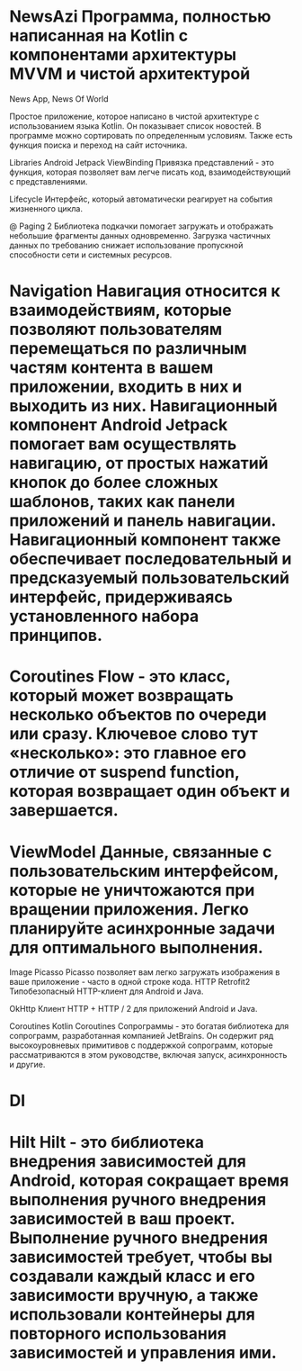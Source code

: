 # NewsAzi Программа, полностью написанная на Kotlin с компонентами архитектуры MVVM и чистой архитектурой
News App, News Of World

Простое приложение, которое написано в чистой архитектуре с использованием языка Kotlin. Он показывает список новостей. В программе можно сортировать по определенным условиям. Также есть функция поиска и переход на сайт источника.

Libraries
Android Jetpack
ViewBinding Привязка представлений - это функция, которая позволяет вам легче писать код, взаимодействующий с представлениями.

Lifecycle Интерфейс, который автоматически реагирует на события жизненного цикла.

@ Paging 2 Библиотека подкачки помогает загружать и отображать небольшие фрагменты данных одновременно. Загрузка частичных данных по требованию снижает использование пропускной способности сети и системных ресурсов.

# Navigation Навигация относится к взаимодействиям, которые позволяют пользователям перемещаться по различным частям контента в вашем приложении, входить в них и выходить из них. Навигационный компонент Android Jetpack помогает вам осуществлять навигацию, от простых нажатий кнопок до более сложных шаблонов, таких как панели приложений и панель навигации. Навигационный компонент также обеспечивает последовательный и предсказуемый пользовательский интерфейс, придерживаясь установленного набора принципов.

# Coroutines Flow - это класс, который может возвращать несколько объектов по очереди или сразу. Ключевое слово тут «несколько»: это главное его отличие от suspend function, которая возвращает один объект и завершается.

# ViewModel Данные, связанные с пользовательским интерфейсом, которые не уничтожаются при вращении приложения. Легко планируйте асинхронные задачи для оптимального выполнения.

Image
Picasso Picasso позволяет вам легко загружать изображения в ваше приложение - часто в одной строке кода.
HTTP
Retrofit2 Типобезопасный HTTP-клиент для Android и Java.

OkHttp Клиент HTTP + HTTP / 2 для приложений Android и Java.

Coroutines
Kotlin Coroutines Сопрограммы - это богатая библиотека для сопрограмм, разработанная компанией JetBrains. Он содержит ряд высокоуровневых примитивов с поддержкой сопрограмм, которые рассматриваются в этом руководстве, включая запуск, асинхронность и другие.
# DI
# Hilt Hilt - это библиотека внедрения зависимостей для Android, которая сокращает время выполнения ручного внедрения зависимостей в ваш проект. Выполнение ручного внедрения зависимостей требует, чтобы вы создавали каждый класс и его зависимости вручную, а также использовали контейнеры для повторного использования зависимостей и управления ими.

